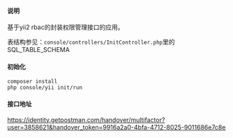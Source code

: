 #### 说明
基于yii2 rbac的封装权限管理接口的应用。

表结构参见：`console/controllers/InitController.php`里的SQL_TABLE_SCHEMA

#### 初始化
```
composer install
php console/yii init/run
```

#### 接口地址
https://identity.getpostman.com/handover/multifactor?user=3858621&handover_token=9916a2a0-4bfa-4712-8025-9011686e7c8e
